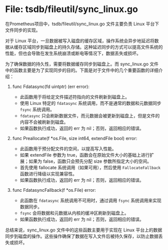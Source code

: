# File: tsdb/fileutil/sync_linux.go

在Prometheus项目中，tsdb/fileutil/sync_linux.go 文件主要负责 Linux 平台下文件同步的实现。

对于 Linux 平台，一旦数据被写入磁盘的缓存区域，操作系统会异步地延迟将数据从缓存区域同步到磁盘上的持久存储。这种延迟同步的方式可以提高文件系统的性能，但也会导致在发生系统崩溃或断电等情况下，数据丢失或损坏。

为了确保数据的持久性，需要将数据缓存同步到磁盘上。而 sync_linux.go 文件中的函数主要是为了实现同步的目的。下面是对于文件中的几个重要函数的详细介绍：

1. func Fdatasync(fd uintptr) (err error): 
   - 此函数用于将给定文件描述符指向的文件刷新到磁盘上。
   - 使用 Linux 特定的 `fdatasync` 系统调用，而不是通常的数据和元数据同步 `fsync` 系统调用。
   - `fdatasync` 只会刷新数据文件，而元数据会被更新到磁盘上，但是文件的内容不会被刷新到磁盘。
   - 如果函数执行成功，返回的 err 为 nil；否则，返回相应的错误。

2. func Preallocate(f *os.File, size int64, extendFile bool) error:
   - 此函数用于预分配文件的空间，以提高写入性能。
   - 如果 extendFile 参数为 true，函数会在原始文件大小的基础上进行扩展；如果为 false，函数只会预先分配 size 参数所指定大小的空间。
   - 首先使用 fallocate 系统调用（如果可用），然后使用 `FallocateFallback` 函数进行降级以实现兼容性。
   - 如果函数执行成功，返回的 err 为 nil；否则，返回相应的错误。

3. func FdatasyncFallback(f *os.File) error:
   - 此函数在 `fdatasync` 系统调用不可用时，通过调用 `fsync` 系统调用来实现数据同步。
   - `fsync` 会将数据和元数据从内核的缓冲区刷新到磁盘上。
   - 如果函数执行成功，返回的 err 为 nil；否则，返回相应的错误。

总结来说，sync_linux.go 文件中的这些函数主要用于实现在 Linux 平台上的数据同步到磁盘的操作。这些操作确保了数据在写入文件后被持久保存，以防止数据丢失或损坏。

